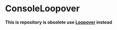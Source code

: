 # ConsoleLoopover
**This is repository is obsolete use [Loopover](https://github.com/BonnyAD9/Loopover) instead**
